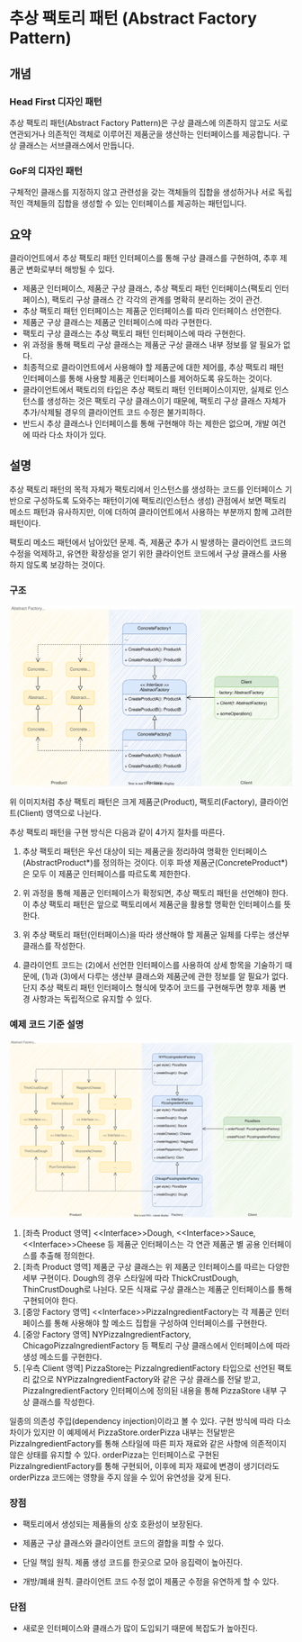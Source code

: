 # 추상 팩토리 패턴 (Abstract Factory Pattern)

## 개념

### Head First 디자인 패턴

추상 팩토리 패턴(Abstract Factory Pattern)은 구상 클래스에 의존하지 않고도 서로 연관되거나 의존적인 객체로 이루어진 제품군을 생산하는 인터페이스를 제공합니다. 구상 클래스는 서브클래스에서 만듭니다.

### GoF의 디자인 패턴

구체적인 클래스를 지정하지 않고 관련성을 갖는 객체들의 집합을 생성하거나 서로 독립적인 객체들의 집합을 생성할 수 있는 인터페이스를 제공하는 패턴입니다.

## 요약

클라이언트에서 추상 팩토리 패턴 인터페이스를 통해 구상 클래스를 구현하여, 추후 제품군 변화로부터 해방될 수 있다.

- 제품군 인터페이스, 제품군 구상 클래스, 추상 팩토리 패턴 인터페이스(팩토리 인터페이스), 팩토리 구상 클래스 간 각각의 관계를 명확히 분리하는 것이 관건.
- 추상 팩토리 패턴 인터페이스는 제품군 인터페이스를 따라 인터페이스 선언한다.
- 제품군 구상 클래스는 제품군 인터페이스에 따라 구현한다.
- 팩토리 구상 클래스는 추상 팩토리 패턴 인터페이스에 따라 구현한다.
- 위 과정을 통해 팩토리 구상 클래스는 제품군 구상 클래스 내부 정보를 알 필요가 없다.
- 최종적으로 클라이언트에서 사용해야 할 제품군에 대한 제어를, 추상 팩토리 패턴 인터페이스를 통해 사용할 제품군 인터페이스를 제어하도록 유도하는 것이다.
- 클라이언트에서 팩토리의 타입은 추상 팩토리 패턴 인터페이스이지만, 실제로 인스턴스를 생성하는 것은 팩토리 구상 클래스이기 때문에, 팩토리 구상 클래스 자체가 추가/삭제될 경우의 클라이언트 코드 수정은 불가피하다.
- 반드시 추상 클래스나 인터페이스를 통해 구현해야 하는 제한은 없으며, 개발 여건에 따라 다소 차이가 있다.

## 설명

추상 팩토리 패턴의 목적 자체가 팩토리에서 인스턴스를 생성하는 코드를 인터페이스 기반으로 구성하도록 도와주는 패턴이기에 팩토리(인스턴스 생성) 관점에서 보면 팩토리 메소드 패턴과 유사하지만, 이에 더하여 클라이언트에서 사용하는 부분까지 함께 고려한 패턴이다.

팩토리 메소드 패턴에서 남아있던 문제. 즉, 제품군 추가 시 발생하는 클라이언트 코드의 수정을 억제하고, 유연한 확장성을 얻기 위한 클라이언트 코드에서 구상 클래스를 사용하지 않도록 보강하는 것이다.

### 구조

<p align="center">
  <img src="../../../assets/abstract_factory_pattern_base.svg" />
</p>

위 이미지처럼 추상 팩토리 패턴은 크게 제품군(Product), 팩토리(Factory), 클라이언트(Client) 영역으로 나뉜다.

추상 팩토리 패턴을 구현 방식은 다음과 같이 4가지 절차를 따른다.

1. 추상 팩토리 패턴은 우선 대상이 되는 제품군을 정리하여 명확한 인터페이스(AbstractProduct*)를 정의하는 것이다. 이후 파생 제품군(ConcreteProduct*)은 모두 이 제품군 인터페이스를 따르도록 제한한다.

2. 위 과정을 통해 제품군 인터페이스가 확정되면, 추상 팩토리 패턴을 선언해야 한다. 이 추상 팩토리 패턴은 앞으로 팩토리에서 제품군을 활용할 명확한 인터페이스를 뜻한다.

3. 위 추상 팩토리 패턴(인터페이스)을 따라 생산해야 할 제품군 일체를 다루는 생산부 클래스를 작성한다.

4. 클라이언트 코드는 (2)에서 선언한 인터페이스를 사용하여 상세 항목을 기술하기 때문에, (1)과 (3)에서 다루는 생산부 클래스와 제품군에 관한 정보를 알 필요가 없다. 단지 추상 팩토리 패턴 인터페이스 형식에 맞추어 코드를 구현해두면 향후 제품 변경 사항과는 독립적으로 유지할 수 있다.

### 예제 코드 기준 설명

<p align="center">
  <img src="../../../assets/abstract_factory_pattern_pizza.svg" />
</p>

1. [좌측 Product 영역] <\<Interface>>Dough, <\<Interface>>Sauce, <\<Interface>>Cheese 등 제품군 인터페이스는 각 연관 제품군 별 공용 인터페이스를 추출해 정의한다.
2. [좌측 Product 영역] 제품군 구상 클래스는 위 제품군 인터페이스를 따르는 다양한 세부 구현이다. Dough의 경우 스타일에 따라 ThickCrustDough, ThinCrustDough로 나뉜다. 모든 식재료 구상 클래스는 제품군 인터페이스를 통해 구현되어야 한다.
3. [중앙 Factory 영역] <\<Interface>>PizzaIngredientFactory는 각 제품군 인터페이스를 통해 사용해야 할 메소드 집합을 구성하여 인터페이스를 구현한다.
4. [중앙 Factory 영역] NYPizzaIngredientFactory, ChicagoPizzaIngredientFactory 등 팩토리 구상 클래스에서 인터페이스에 따라 생성 메소드를 구현한다.
5. [우측 Client 영역] PizzaStore는 PizzaIngredientFactory 타입으로 선언된 팩토리 값으로 NYPizzaIngredientFactory와 같은 구상 클래스를 전달 받고, PizzaIngredientFactory 인터페이스에 정의된 내용을 통해 PizzaStore 내부 구상 클래스를 작성한다.

일종의 의존성 주입(dependency injection)이라고 볼 수 있다. 구현 방식에 따라 다소 차이가 있지만 이 예제에서 PizzaStore.orderPizza 내부는 전달받은
PizzaIngredientFactory를 통해 스타일에 따른 피자 재료와 같은 사항에 의존적이지 않은 상태를 유지할 수 있다.
orderPizza는 인터페이스로 구현된 PizzaIngredientFactory를 통해 구현되어, 이후에 피자 재료에 변경이 생기더라도 orderPizza 코드에는 영향을 주지 않을 수 있어 유연성을 갖게 된다.

### 장점

- 팩토리에서 생성되는 제품들의 상호 호환성이 보장된다.

- 제품군 구상 클래스와 클라이언트 코드의 결합을 피할 수 있다.

- 단일 책임 원칙. 제품 생성 코드를 한곳으로 모아 응집력이 높아진다.

- 개방/폐쇄 원칙. 클라이언트 코드 수정 없이 제품군 수정을 유연하게 할 수 있다.

### 단점

- 새로운 인터페이스와 클래스가 많이 도입되기 때문에 복잡도가 높아진다.

